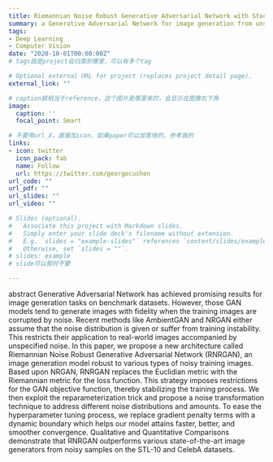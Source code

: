 ```yaml
---
title: Riemannian Noise Robust Generative Adversarial Network with Stochastic Bounds
summary: a Generative Adversarial Network for image generation from unspecified noisy data.
tags:
- Deep Learning
- Computer Vision
date: "2020-10-01T00:00:00Z"
# tags就是project会归类到哪里，可以有多个tag

# Optional external URL for project (replaces project detail page).
external_link: ""

# caption就相当于reference，这个图片是哪里来的，会显示在图像右下角
image:
  caption: ''
  focal_point: Smart

# 不要用url_X，直接加icon，如果paper可以加笔啥的，参考我的
links:
- icon: twitter
  icon_pack: fab
  name: Follow
  url: https://twitter.com/georgecushen
url_code: ""
url_pdf: ""
url_slides: ""
url_video: ""

# Slides (optional).
#   Associate this project with Markdown slides.
#   Simply enter your slide deck's filename without extension.
#   E.g. `slides = "example-slides"` references `content/slides/example-slides.md`.
#   Otherwise, set `slides = ""`.
# slides: example
# slide可以暂时不要

---
```

abstract
Generative Adversarial Network has achieved promising results for image generation tasks on benchmark datasets. However, those GAN models tend to generate images with fidelity when the training images are corrupted by noise. Recent methods like AmbientGAN and NRGAN either assume that the noise distribution is given or suffer from training instability. This restricts their application to real-world images accompanied by unspecified noise. In this paper, we propose a new architecture called Riemannian Noise Robust Generative Adversarial Network (RNRGAN), an image generation model robust to various types of noisy training images. Based upon NRGAN, RNRGAN replaces the Euclidian metric with the Riemannian metric for the loss function. This strategy imposes restrictions for the GAN objective function, thereby stabilizing the training process. We then exploit the reparameterization trick and propose a noise transformation technique to address different noise distributions and amounts. To ease the hyperparameter tuning process, we replace gradient penalty terms with a dynamic boundary which helps our model attains faster, better, and smoother convergence. Qualitative and Quantitative Comparisons demonstrate that RNRGAN outperforms various state-of-the-art image generators from noisy samples on the STL-10 and CelebA datasets. 
